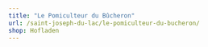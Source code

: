 ```yaml
---
title: "Le Pomiculteur du Bûcheron"
url: /saint-joseph-du-lac/le-pomiculteur-du-bucheron/
shop: Hofladen
---
```

